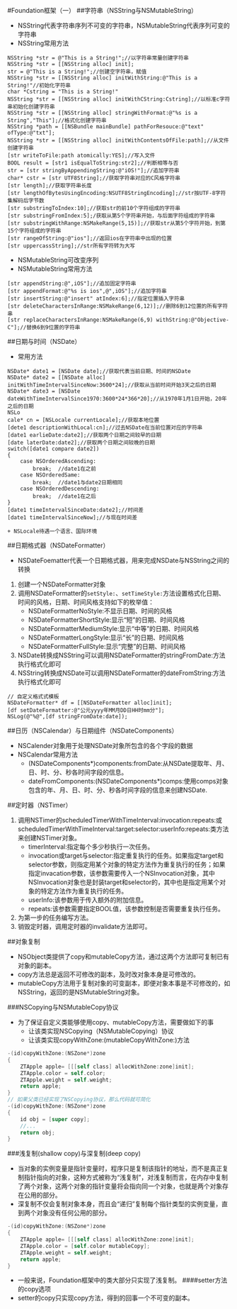 #Foundation框架（一）
##字符串（NSString与NSMutableString）
- NSString代表字符串序列不可变的字符串，NSMutableString代表序列可变的字符串
- NSString常用方法
```
NSString *str = @"This is a String!";//以字符串常量创建字符串
NSString *str = [[NSString alloc] init];
str = @"This is a String!";//创建空字符串，赋值
NSString *str = [[NSString alloc] initWithString:@"This is a String!"//初始化字符串
char *Cstring = "This is a String!"
NSString *str = [[NSString alloc] initWithCString:Cstring];//以标准c字符串初始化创建字符串
NSString *str = [[NSString alloc] stringWithFormat:@"%s is a String","This"];//格式化创建字符串
NSString *path = [[NSBundle mainBundle] pathForResouce:@"text" ofType:@"txt"];
NSString *str = [[NSString alloc] initWithContentsOfFile:path];//从文件创建字符串
[str writeToFile:path atomically:YES];//写入文件
BOOL result = [str1 isEqualToString:str2];//判断相等与否
str = [str stringByAppendingString:@"iOS!"];//追加字符串
char* cstr = [str UTF8String];//获取字符串对应的C风格字符串
[str length];//获取字符串长度
[str lengthOfBytesUsingEncoding:NSUTF8StringEncoding];//str按UTF-8字符集解码后字节数
[str substringToIndex:10];//获取str的前10个字符组成的字符串
[str substringFromIndex:5];/获取从第5个字符串开始，与后面字符组成的字符串
[str substringWithRange:NSMakeRange(5,15)];//获取str从第5个字符开始，到第15个字符组成的字符串
[str rangeOfString:@"ios"];//返回ios在字符串中出现的位置
[str uppercassString];//str所有字符转为大写
```
- NSMutableString可改变序列
- NSMutableString常用方法
```
[str appendString:@",iOS"];//追加固定字符串
[str appendFormat:@"%s is ios",@",iOS"];//追加字符串
[str insertString:@"insert" atIndex:6];//指定位置插入字符串
[str deleteCharactersInRange:NSMakeRange(6,12)];//删除6到12位置的所有字符串
[str replaceCharactersInRange:NSMakeRange(6,9) withString:@"Objective-C"];//替换6到9位置的字符串
```

##日期与时间（NSDate）
- 常用方法
```
NSDate* date1 = [NSDate date];//获取代表当前日期、时间的NSDate
NSDate* date2 = [[NSDate alloc] initWithTimeIntervalSinceNow:3600*24];//获取从当前时间开始3天之后的日期
NSDate* date3 = [NSDate dateWithTimeIntervalSince1970:3600*24*366*20];//从1970年1月1日开始，20年之后的日期
NSLo
cale* cn = [NSLocale currentLocale];//获取本地位置
[dete1 descriptionWithLocal:cn];//过去NSDate在当前位置对应的字符串
[date1 earlieDate:date2];//获取两个日期之间较早的日期
[date laterDate:date2];//获取两个日期之间较晚的日期
switch([date1 compare date2])
{
    case NSOrderedAscending:
        break;  //date1在之前
    case NSOrderedSame:
        break;  //date1与date2日期相同
    case NSOrderedDescending:
        break;  //date1在之后
}
[date1 timeIntervalSinceDate:date2];//时间差
[date1 timeIntervalSinceNow];//与现在时间差
```
    + NSLocale待遇一个语言、国际环境

##日期格式器（NSDateFormatter）
- NSDateFoematter代表一个日期格式器，用来完成NSDate与NSString之间的转换
1. 创建一个NSDateFormatter对象
2. 调用NSDateFormatter的`setStyle:`、`setTimeStyle:`方法设置格式化日期、时间的风格，日期、时间风格支持如下的枚举值：
    + NSDateFormatterNoStyle:不显示日期、时间的风格
    + NSDateFormatterShortStyle:显示“短”的日期、时间风格
    + NSDateFormatterMediumStyle:显示“中等”的日期、时间风格
    + NSDateFormatterLongStyle:显示“长”的日期、时间风格
    + NSDateFormatterFullStyle:显示“完整”的日期、时间风格
3. NSDate转换成NSString可以调用NSDateFormatter的stringFromDate:方法执行格式化即可
4. NSString转换成NSDate可以调用NSDateFormatter的dateFromString:方法执行格式化即可
```
// 自定义格式式模板
NSDateFormatter* df = [[NSDateFormatter alloc]init];
[df setDateFormatter:@"公元yyyy年MM月DD日HH时mm分"];
NSLog(@"%@",[df stringFromDate:date]);
```

##日历（NSCalendar）与日期组件（NSDateComponents）
- NSCalender对象用于处理NSDate对象所包含的各个字段的数据
- NSCalendar常用方法
    + (NSDateComponents*)components:fromDate:从NSDate提取年、月、日、时、分、秒各时间字段的信息。
    + dateFromComponents:(NSDateComponents*)comps:使用comps对象包含的年、月、日、时、分、秒各时间字段的信息来创建NSDate.

##定时器（NSTimer）
1. 调用NSTimer的scheduledTimerWithTimeInterval:invocation:repeats:或scheduledTimerWithTimeInterval:target:selector:userInfo:repeats:类方法来创建NSTimer对象。
    + timerInterval:指定每个多少秒执行一次任务。
    + invocation或target与selector:指定重复执行的任务。如果指定target和selector参数，则指定用某个对象的特定方法作为重复执行的任务；如果指定invacation参数，该参数需要传入一个NSInvocation对象，其中NSInvocation对象也是封装target和selector的，其中也是指定用某个对象的特定方法作为重复执行的任务。
    + userInfo:该参数用于传入额外的附加信息。
    + repeats:该参数需要指定BOOL值，该参数控制是否需要重复执行任务。
2. 为第一步的任务编写方法。
3. 销毁定时器，调用定时器的invalidate方法即可。
 
##对象复制
- NSObject类提供了copy和mutableCopy方法，通过这两个方法即可复制已有对象的副本。
- copy方法总是返回不可修改的副本，及时改对象本身是可修改的。
- mutableCopy方法用于复制对象的可变副本，即便对象本事是不可修改的，如NSString，返回的是NSMutableString对象。

###NSCopying与NSMutableCopy协议
- 为了保证自定义类能够使用copy、mutableCopy方法，需要做如下的事
    + 让该类实现NSCopying（NSMutableCopying）协议
    + 让该类实现copyWithZone:(mutableCopyWithZone:)方法
```Objective-C
-(id)copyWithZone:(NSZone*)zone
{
    ZTApple apple= [[[self class] allocWithZone:zone]init];
    ZTApple.color = self.color;
    ZTApple.weight = self.weight;
    return apple;
}
// 如果父类已经实现了NSCopying协议，那么代码就可简化
-(id)copyWithZone:(NSZone*)zone
{
    id obj = [super copy];
    //...
    return obj;
}
```

###浅复制(shallow copy)与深复制(deep copy)
- 当对象的实例变量是指针变量时，程序只是复制该指针的地址，而不是真正复制指针指向的对象，这种方式被称为“浅复制”，对浅复制而言，在内存中复制了两个对象，这两个对象的指针变量将会指向同一个对象，也就是两个对象存在公用的部分。
- 深复制不仅会复制对象本身，而且会“递归”复制每个指针类型的实例变量，直到两个对象没有任何公用的部分。
```Objective-C
-(id)copyWithZone:(NSZone*)zone
{
    ZTApple apple= [[[self class] allocWithZone:zone]init];
    ZTApple.color = [self.color mutableCopy];
    ZTApple.weight = self.weight;
    return apple;
}
```
- 一般来说，Foundation框架中的类大部分只实现了浅复制。
####setter方法的copy选项
- setter的copy只实现copy方法，得到的回事一个不可变的副本。